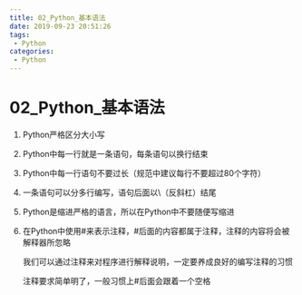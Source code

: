 ```yaml
---
title: 02_Python_基本语法
date: 2019-09-23 20:51:26
tags: 
 - Python
categories:
 - Python
---
```


# 02_Python_基本语法

1. Python严格区分大小写

2. Python中每一行就是一条语句，每条语句以换行结束

3. Python中每一行语句不要过长（规范中建议每行不要超过80个字符）

4. 一条语句可以分多行编写，语句后面以\（反斜杠）结尾

5. Python是缩进严格的语言，所以在Python中不要随便写缩进

6. 在Python中使用#来表示注释，#后面的内容都属于注释，注释的内容将会被解释器所忽略

   我们可以通过注释来对程序进行解释说明，一定要养成良好的编写注释的习惯

   注释要求简单明了，一般习惯上#后面会跟着一个空格